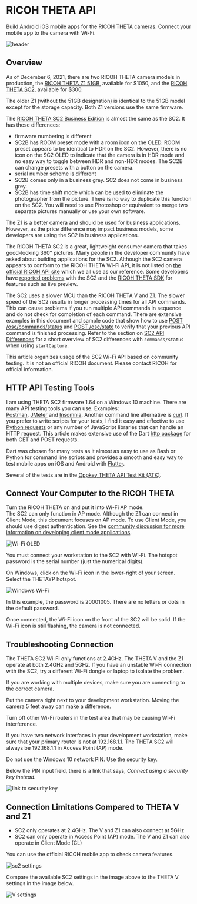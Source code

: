 # RICOH THETA API

Build Android iOS mobile apps for the RICOH THETA cameras.
Connect 
your mobile app to the camera with Wi-Fi.

![header](images/overview/sc2_cover.png)

## Overview

As of December 6, 2021, there are two RICOH THETA camera models in production, the
[RICOH THETA Z1 51GB](https://theta360.com/en/about/theta/z1.html), available for $1050, and the
[RICOH THETA SC2](https://theta360.com/en/about/theta/sc2.html), available for $300.

The older Z1 (without the 51GB designation) is identical to the 51GB model except for the storage capacity.  Both
Z1 versions use the same firmware.

The [RICOH THETA SC2 Business Edition](https://us.ricoh-imaging.com/product/theta-sc2-b2b/) is almost the same as the SC2.  It has these differences:

* firmware numbering is different
* SC2B has ROOM preset mode with a room icon on the OLED.  ROOM preset appears
to be identical to HDR on the SC2.  However, there is no icon on the SC2 OLED to
indicate that the camera is in HDR mode and no easy way to toggle between
HDR and non-HDR modes.  The SC2B can change presets with a button on the camera.
* serial number scheme is different
* SC2B comes only in a business grey.  SC2 does not come in business grey.
* SC2B has time shift mode which can be used to eliminate the photographer from the
picture.  There is no way to duplicate this function on the SC2.  You will need to
use Photoshop or equivalent to merge two separate pictures manually or use your
own software.

The Z1 is a better camera and should be used for business applications.
However, as the price difference may impact business models, some developers
are using the SC2 in business applications. 

The RICOH THETA SC2 is a great, lightweight consumer camera that takes good-looking 360° pictures. Many people in the developer community have asked about building applications for the SC2. Although the SC2 camera appears to conform to the RICOH THETA Wi-Fi API, it is not listed on 
[the official RICOH API site](https://api.ricoh/docs/theta-web-api-v2.1/) which we all use as our reference. Some developers have [reported problems](https://community.theta360.guide/t/question-about-getlivepreview-by-thetasc2-on-android/5117) with the SC2 and the 
[RICOH THETA SDK](https://www2.theta360.guide/doc/article/3) for features such as live preview.

The SC2 uses a slower MCU than the RICOH THETA V and Z1.  The slower speed of the SC2 results in longer processing times for all API commands.  This can cause problems if you run multiple API commands in sequence and do not check for completion of each command.  There are extensive examples in this document and sample code that show how to use 
[POST /osc/commands/status](https://api.ricoh/docs/theta-web-api-v2.1/protocols/commands_status/) and [POST /osc/state](https://api.ricoh/docs/theta-web-api-v2.1/protocols/state/) 
to verify that your previous API command is finished processing.  Refer to
the section on [SC2 API Differences](differences/) for a short overview of
SC2 differences with `commands/status` when using `startCapture`. 

This article organizes usage of the SC2 Wi-Fi API based on community testing.  It is not an official RICOH 
document. Please contact RICOH for official information.

## HTTP API Testing Tools

I am using THETA SC2 firmware 1.64 on a Windows 10 machine. There
are many API testing tools you can use. Examples:  
[Postman](https://www.postman.com/), [JMeter](https://jmeter.apache.org/download_jmeter.cgi) and [Insomnia](https://insomnia.rest/). Another command line alternative is 
[curl](https://curl.haxx.se/). If you prefer to write scripts for your tests, I find it easy and effective to use [Python requests](https://requests.readthedocs.io/en/master/) or any number of JavaScript libraries that can handle an HTTP request. This article makes extensive use of the Dart 
[http package](https://pub.dev/packages/http) for both GET and POST requests.

Dart was chosen for many tests as it almost as easy to use as Bash or Python for command line scripts and provides a smooth and easy way to test mobile apps on iOS and Android with 
[Flutter](https://flutter.dev/).

Several of the tests are in the [Oppkey THETA API Test Kit (ATK)](https://oppkey.github.io/oppkey_theta_atk/).

## Connect Your Computer to the RICOH THETA

Turn the RICOH THETA on and put it into Wi-Fi AP mode.  
The SC2 can only function in AP mode. Although the Z1 can connect
in Client Mode, this document focuses on AP mode.  To use
Client Mode, you should use digest authentication. See 
the [community discussion for more information on developing
client mode applications](https://community.theta360.guide/t/tip-developing-theta-client-mode-applications/2450?u=craig). 

![Wi-Fi OLED](images/overview/wifi-oled.png)

You must connect your workstation to the SC2 with Wi-Fi. The hotspot password is the serial number (just the numerical digits). 

On Windows, click on the Wi-Fi icon in the lower-right of your screen. Select the THETAYP hotspot.  

![Windows Wi-Fi](images/overview/windows-wifi.png)

In this example, the password is 20001005. There are no letters or dots in the default password.

Once connected, the Wi-Fi icon on the front of the SC2 will be solid. If the Wi-Fi icon is still flashing, the camera is not connected.

## Troubleshooting Connection

The THETA SC2 Wi-Fi only functions at 2.4GHz. The THETA V and the Z1 operate at both 2.4GHz and 5GHz. If you have an unstable Wi-Fi connection with the SC2, try a different Wi-Fi dongle or laptop to isolate the problem.

If you are working with multiple devices, make sure you are connecting to the correct camera.  

Put the camera right next to your development workstation. Moving the camera 5 feet away can make a difference.

Turn off other Wi-Fi routers in the test area that may be causing Wi-Fi interference.

If you have two network interfaces in your development workstation, make sure that your primary router is not at 192.168.1.1. The THETA SC2 will always be 192.168.1.1 in Access Point (AP) mode.

Do not use the Windows 10 network PIN.  Use the security key.

Below the PIN input field, there is a link that says, 
_Connect using a security key instead_.

![link to security key](images/overview/link_security_key.png)


## Connection Limitations Compared to THETA V and Z1

* SC2 only operates at 2.4GHz.  The V and Z1 can also connect at 5GHz
* SC2 can only operate in Access Point (AP) mode.  The V and Z1 can also operate in Client Mode (CL)

You can use the official RICOH mobile app to check camera features.

![sc2 settings](images/overview/sc2-settings.png)

Compare the available SC2 settings in the image above to the THETA V settings in the 
image below.

![V settings](images/overview/v-settings.png)
